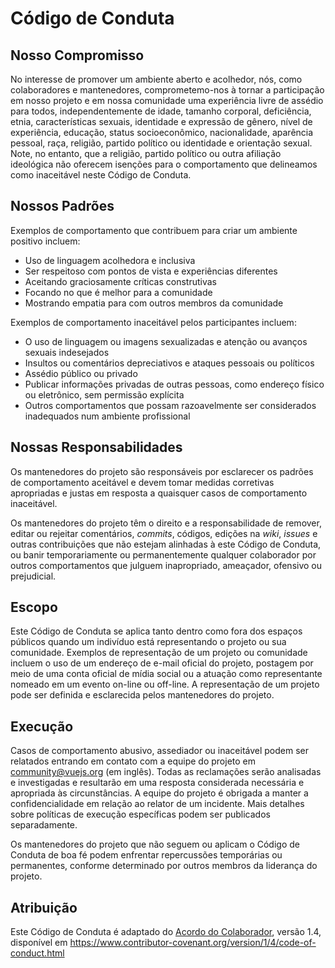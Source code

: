 # Código de Conduta

## Nosso Compromisso

No interesse de promover um ambiente aberto e acolhedor, nós, como colaboradores e mantenedores, comprometemo-nos à tornar a participação em nosso projeto e em nossa comunidade uma experiência livre de assédio para todos, independentemente de idade, tamanho corporal, deficiência, etnia, características sexuais, identidade e expressão de gênero, nível de experiência, educação, status socioeconômico, nacionalidade, aparência pessoal, raça, religião, partido político ou identidade e orientação sexual. Note, no entanto, que a religião, partido político ou outra afiliação ideológica não oferecem isenções para o comportamento que delineamos como inaceitável neste Código de Conduta.

## Nossos Padrões

Exemplos de comportamento que contribuem para criar um ambiente positivo incluem:

- Uso de linguagem acolhedora e inclusiva
- Ser respeitoso com pontos de vista e experiências diferentes
- Aceitando graciosamente críticas construtivas
- Focando no que é melhor para a comunidade
- Mostrando empatia para com outros membros da comunidade

Exemplos de comportamento inaceitável pelos participantes incluem:

- O uso de linguagem ou imagens sexualizadas e atenção ou avanços sexuais indesejados
- Insultos ou comentários depreciativos e ataques pessoais ou políticos
- Assédio público ou privado
- Publicar informações privadas de outras pessoas, como endereço físico ou eletrônico, sem permissão explícita
- Outros comportamentos que possam razoavelmente ser considerados inadequados num ambiente profissional

## Nossas Responsabilidades

Os mantenedores do projeto são responsáveis por esclarecer os padrões de comportamento aceitável e devem tomar medidas corretivas apropriadas e justas em resposta a quaisquer casos de comportamento inaceitável.

Os mantenedores do projeto têm o direito e a responsabilidade de remover, editar ou rejeitar comentários, _commits_, códigos, edições na _wiki_, _issues_ e outras contribuições que não estejam alinhadas à este Código de Conduta, ou banir temporariamente ou permanentemente qualquer colaborador por outros comportamentos que julguem inapropriado, ameaçador, ofensivo ou prejudicial.

## Escopo

Este Código de Conduta se aplica tanto dentro como fora dos espaços públicos quando um indivíduo está representando o projeto ou sua comunidade. Exemplos de representação de um projeto ou comunidade incluem o uso de um endereço de e-mail oficial do projeto, postagem por meio de uma conta oficial de mídia social ou a atuação como representante nomeado em um evento on-line ou off-line. A representação de um projeto pode ser definida e esclarecida pelos mantenedores do projeto.

## Execução

Casos de comportamento abusivo, assediador ou inaceitável podem ser relatados entrando em contato com a equipe do projeto em community@vuejs.org (em inglês). Todas as reclamações serão analisadas e investigadas e resultarão em uma resposta considerada necessária e apropriada às circunstâncias. A equipe do projeto é obrigada a manter a confidencialidade em relação ao relator de um incidente. Mais detalhes sobre políticas de execução específicas podem ser publicados separadamente.

Os mantenedores do projeto que não seguem ou aplicam o Código de Conduta de boa fé podem enfrentar repercussões temporárias ou permanentes, conforme determinado por outros membros da liderança do projeto.

## Atribuição

Este Código de Conduta é adaptado do [Acordo do Colaborador][homepage], versão 1.4, disponível em https://www.contributor-covenant.org/version/1/4/code-of-conduct.html

[homepage]: https://www.contributor-covenant.org
